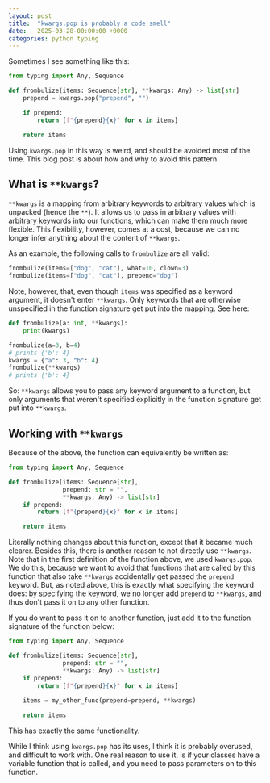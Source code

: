 ```yaml
---
layout: post
title:  "kwargs.pop is probably a code smell"
date:   2025-03-28-00:00:00 +0000
categories: python typing
---
```


Sometimes I see something like this:

```python
from typing import Any, Sequence

def frombulize(items: Sequence[str], **kwargs: Any) -> list[str]
    prepend = kwargs.pop("prepend", "")

    if prepend:
        return [f"{prepend}{x}" for x in items]

    return items
```

Using `kwargs.pop` in this way is weird, and should be avoided most of the time. This blog post is about how and why to avoid this pattern.

## What is `**kwargs`?

`**kwargs` is a mapping from arbitrary keywords to arbitrary values which is unpacked (hence the `**`). It allows us to pass in arbitrary values with arbitrary keywords into our functions, which can make them much more flexible. This flexibility, however, comes at a cost, because we can no longer infer anything about the content of `**kwargs`.

As an example, the following calls to `frombulize` are all valid:

```python
frombulize(items=["dog", "cat"], what=10, clown=3)
frombulize(items=["dog", "cat"], prepend="dog")
```

Note, however, that, even though `items` was specified as a keyword argument, it doesn't enter `**kwargs`. Only keywords that are otherwise unspecified in the function signature get put into the mapping. See here:

```python
def frombulize(a: int, **kwargs):
    print(kwargs)

frombulize(a=3, b=4)
# prints {'b': 4}
kwargs = {"a": 3, "b": 4}
frombulize(**kwargs)
# prints {'b': 4}
```

So: `**kwargs` allows you to pass any keyword argument to a function, but only arguments that weren't specified explicitly in the function signature get put into `**kwargs`.

## Working with `**kwargs`

Because of the above, the function can equivalently be written as:

```python
from typing import Any, Sequence

def frombulize(items: Sequence[str], 
               prepend: str = "", 
               **kwargs: Any) -> list[str]
    if prepend:
        return [f"{prepend}{x}" for x in items]

    return items

```

Literally nothing changes about this function, except that it became much clearer. Besides this, there is another reason to not directly use `**kwargs`. Note that in the first definition of the function above, we used `kwargs.pop`. We do this, because we want to avoid that functions that are called by this function that also take `**kwargs` accidentally get passed the `prepend` keyword. But, as noted above, this is exactly what specifying the keyword does: by specifying the keyword, we no longer add `prepend` to `**kwargs`, and thus don't pass it on to any other function.

If you do want to pass it on to another function, just add it to the function signature of the function below:

```python
from typing import Any, Sequence

def frombulize(items: Sequence[str], 
               prepend: str = "", 
               **kwargs: Any) -> list[str]
    if prepend:
        return [f"{prepend}{x}" for x in items]
    
    items = my_other_func(prepend=prepend, **kwargs)

    return items
```

This has exactly the same functionality.

While I think using `kwargs.pop` has its uses, I think it is probably overused, and difficult to work with. One real reason to use it, is if your classes have a variable function that is called, and you need to pass parameters on to this function.